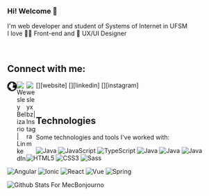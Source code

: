 ### Hi! Welcome 👋

I'm web developer and student of Systems of Internet in UFSM
</br>
I love 👨‍💻 Front-end and 🎨 UX/UI Designer


</br>


## Connect with me:

[<img align="left" alt="wesleyxbz.com" width="22px" src="https://raw.githubusercontent.com/iconic/open-iconic/master/svg/globe.svg" />][website]
[<img align="left" alt="Wesley Belizario | LinkedIn" width="22px" src="https://cdn.jsdelivr.net/npm/simple-icons@v3/icons/linkedin.svg" />][linkedin]
[<img align="left" alt="wesleyxbz| Instagram" width="22px" src="https://cdn.jsdelivr.net/npm/simple-icons@v3/icons/instagram.svg" />][instagram]

</br>


## Technologies

Some technologies and tools I've worked with:

![Java](https://img.shields.io/badge/-ff0000?style=flat-square&logo=java)
![JavaScript](https://img.shields.io/badge/-black?style=flat-square&logo=javascript)
![TypeScript](https://img.shields.io/badge/-dbdbdb?style=flat-square&logo=typescript)
![Java](https://img.shields.io/badge/-007396?style=flat-square&logo=c)
![Java](https://img.shields.io/badge/-a000fc?style=flat-square&logo=c-sharp)
![Java](https://img.shields.io/badge/-dbdbdb?style=flat-square&logo=php)
![HTML5](https://img.shields.io/badge/-E34F26?style=flat-square&logo=html5&logoColor=white)
![CSS3](https://img.shields.io/badge/-1572B6?style=flat-square&logo=css3)
![Sass](https://img.shields.io/badge/-CC6699?style=flat-square&logo=sass&logoColor=white)

![Angular](https://img.shields.io/badge/-DD0031?style=flat-square&logo=angular)
![Ionic](https://img.shields.io/badge/-3880FF?style=flat-square&logo=ionic&logoColor=white)
![React](https://img.shields.io/badge/-3e4551?style=flat-square&logo=react&logoColor=white)
![Vue](https://img.shields.io/badge/-41b883?style=flat-square&logo=vue.js&logoColor=white)
![Spring](https://img.shields.io/badge/-6DB33F?style=flat-square&logo=spring&logoColor=white)

<img align="left" alt="Github Stats For MecBonjourno" src="https://github-readme-stats.vercel.app/api?username=WesleyxBZ&show_icons=true&hide_border=true" />
